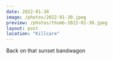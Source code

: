 ```yaml
---
date: 2022-01-30
image: /photos/2022-01-30.jpeg
preview: /photos/thumb-2022-01-30.jpeg
layout: post
location: "Killcare"
---
```


Back on that sunset bandwagon
